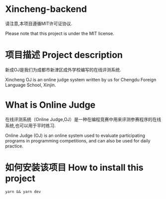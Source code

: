 # Xincheng-backend

请注意,本项目遵循MIT许可证协议.

Please note that this project is under the MIT license.

# 项目描述 Project description

新成OJ是我们为成都市新津区成外学校编写的在线评测系统.

Xincheng OJ is an online judge system written by us for Chengdu Foreign Language School, Xinjin.

# What is Online Judge

在线评测系统（Online Judge,OJ）是一种在编程竞赛中用来评测参赛程序的在线系统,也可以用于平时练习.

Online Judge (OJ) is an online system used to evaluate participating programs in programming competitions, and can also be used for daily practice.

# 如何安装该项目 How to install this project

`yarn && yarn dev`
